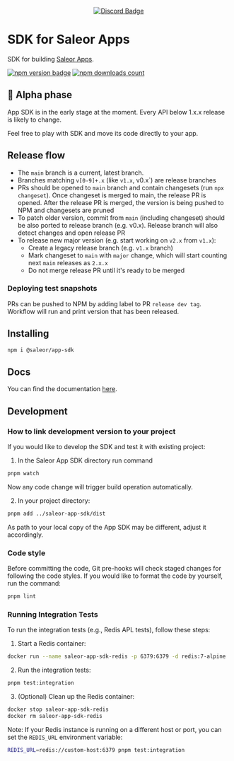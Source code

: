 <div align="center">
  
[![Discord Badge](https://dcbadge.vercel.app/api/server/H52JTZAtSH)](https://discord.gg/H52JTZAtSH)

</div>

# SDK for Saleor Apps

SDK for building [Saleor Apps](https://github.com/saleor/apps).

<div>

[![npm version badge](https://img.shields.io/npm/v/@saleor/app-sdk)](https://www.npmjs.com/package/@saleor/app-sdk)
[![npm downloads count](https://img.shields.io/npm/dt/@saleor/app-sdk)](https://www.npmjs.com/package/@saleor/app-sdk)

</div>

## 🚨 Alpha phase

App SDK is in the early stage at the moment. Every API below 1.x.x release is likely to change.

Feel free to play with SDK and move its code directly to your app.

## Release flow

- The `main` branch is a current, latest branch.
- Branches matching `v[0-9]+.x` (like `v1.x`, v0.x`) are release branches
- PRs should be opened to `main` branch and contain changesets (run `npx changeset`). Once changeset is merged to main, the release PR is opened. After the release PR is merged, the version is being pushed to NPM and changesets are pruned
- To patch older version, commit from `main` (including changeset) should be also ported to release branch (e.g. v0.x). Release branch will also detect changes and open release PR
- To release new major version (e.g. start working on `v2.x` from `v1.x`):
  - Create a legacy release branch (e.g. `v1.x` branch)
  - Mark changeset to `main` with `major` change, which will start counting next `main` releases as `2.x.x`
  - Do not merge release PR until it's ready to be merged
 
### Deploying test snapshots

PRs can be pushed to NPM by adding label to PR `release dev tag`. Workflow will run and print version that has been released.

## Installing

```bash
npm i @saleor/app-sdk
```

## Docs

You can find the documentation [here](https://docs.saleor.io/docs/3.x/developer/extending/apps/developing-apps/app-sdk/overview).

## Development

### How to link development version to your project

If you would like to develop the SDK and test it with existing project:

1. In the Saleor App SDK directory run command

```bash
pnpm watch
```

Now any code change will trigger build operation automatically.

2. In your project directory:

```bash
pnpm add ../saleor-app-sdk/dist
```

As path to your local copy of the App SDK may be different, adjust it accordingly.

### Code style

Before committing the code, Git pre-hooks will check staged changes for
following the code styles. If you would like to format the code by yourself, run
the command:

```bash
pnpm lint
```

### Running Integration Tests

To run the integration tests (e.g., Redis APL tests), follow these steps:

1. Start a Redis container:

```bash
docker run --name saleor-app-sdk-redis -p 6379:6379 -d redis:7-alpine
```

2. Run the integration tests:

```bash
pnpm test:integration
```

3. (Optional) Clean up the Redis container:

```bash
docker stop saleor-app-sdk-redis
docker rm saleor-app-sdk-redis
```

Note: If your Redis instance is running on a different host or port, you can set the `REDIS_URL` environment variable:

```bash
REDIS_URL=redis://custom-host:6379 pnpm test:integration
```
